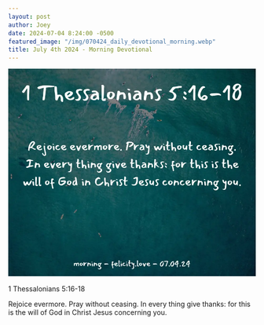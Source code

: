 ```yaml
---
layout: post
author: Joey
date: 2024-07-04 8:24:00 -0500
featured_image: "/img/070424_daily_devotional_morning.webp"
title: July 4th 2024 - Morning Devotional
---
```


[![July 4th 2024 - Morning Devotional](/img/070424_daily_devotional_morning.webp)](/img/070424_daily_devotional_morning.webp)

1 Thessalonians 5:16-18

Rejoice evermore. Pray without ceasing. In every thing give thanks: for this is the will of God in Christ Jesus concerning you.



<!-- <hr>

Please consider purchasing a mug to support the page by clicking the image below, thank you!

[![June 20th 2024 - Morning Devotional - Mug](/img/mugs/061124_morning_mug.webp)](https://www.joeybrinkman.com/shop) -->